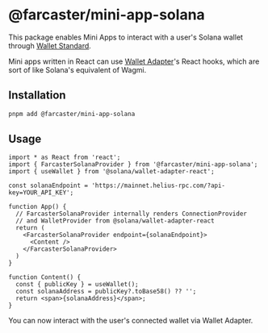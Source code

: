 # @farcaster/mini-app-solana

This package enables Mini Apps to interact with a user's Solana wallet through [Wallet Standard](https://github.com/anza-xyz/wallet-standard/).

Mini apps written in React can use [Wallet Adapter](https://github.com/anza-xyz/wallet-adapter/)'s React hooks, which are sort of like Solana's equivalent of Wagmi.

## Installation

```bash
pnpm add @farcaster/mini-app-solana
```

## Usage

```
import * as React from 'react';
import { FarcasterSolanaProvider } from '@farcaster/mini-app-solana';
import { useWallet } from '@solana/wallet-adapter-react';

const solanaEndpoint = 'https://mainnet.helius-rpc.com/?api-key=YOUR_API_KEY';

function App() {
  // FarcasterSolanaProvider internally renders ConnectionProvider
  // and WalletProvider from @solana/wallet-adapter-react
  return (
    <FarcasterSolanaProvider endpoint={solanaEndpoint}>
      <Content />
    </FarcasterSolanaProvider>
  )
}

function Content() {
  const { publicKey } = useWallet();
  const solanaAddress = publicKey?.toBase58() ?? '';
  return <span>{solanaAddress}</span>;
}
```

You can now interact with the user's connected wallet via Wallet Adapter.
